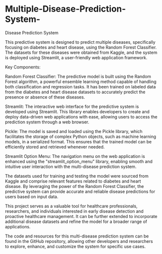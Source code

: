 # Multiple-Disease-Prediction-System-
Disease Prediction System<br>

This predictive system is designed to predict multiple diseases, specifically focusing on diabetes and heart disease, using the Random Forest Classifier. The datasets for these diseases were obtained from Kaggle, and the system is deployed using Streamlit, a user-friendly web application framework.

Key Components:

Random Forest Classifier: The predictive model is built using the Random Forest algorithm, a powerful ensemble learning method capable of handling both classification and regression tasks. It has been trained on labeled data from the diabetes and heart disease datasets to accurately predict the presence or absence of these diseases.

Streamlit: The interactive web interface for the predictive system is developed using Streamlit. This library enables developers to create and deploy data-driven web applications with ease, allowing users to access the prediction system through a web browser.

Pickle: The model is saved and loaded using the Pickle library, which facilitates the storage of complex Python objects, such as machine learning models, in a serialized format. This ensures that the trained model can be efficiently stored and retrieved whenever needed.

Streamlit Option Menu: The navigation menu on the web application is enhanced using the "streamlit_option_menu" library, enabling smooth and intuitive user interaction with the multi-disease prediction system.

The datasets used for training and testing the model were sourced from Kaggle and comprise relevant features related to diabetes and heart disease. By leveraging the power of the Random Forest Classifier, the predictive system can provide accurate and reliable disease predictions for users based on input data.

This project serves as a valuable tool for healthcare professionals, researchers, and individuals interested in early disease detection and proactive healthcare management. It can be further extended to incorporate additional disease datasets and refine the model for a broader range of applications.

The code and resources for this multi-disease prediction system can be found in the GitHub repository, allowing other developers and researchers to explore, enhance, and customize the system for specific use cases.
